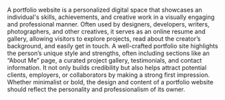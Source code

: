 A portfolio website is a personalized digital space that showcases an individual's skills, achievements, and creative work in a visually engaging and professional manner. Often used by designers, developers, writers, photographers, and other creatives, it serves as an online resume and gallery, allowing visitors to explore projects, read about the creator’s background, and easily get in touch. A well-crafted portfolio site highlights the person’s unique style and strengths, often including sections like an “About Me” page, a curated project gallery, testimonials, and contact information. It not only builds credibility but also helps attract potential clients, employers, or collaborators by making a strong first impression. Whether minimalist or bold, the design and content of a portfolio website should reflect the personality and professionalism of its owner.
